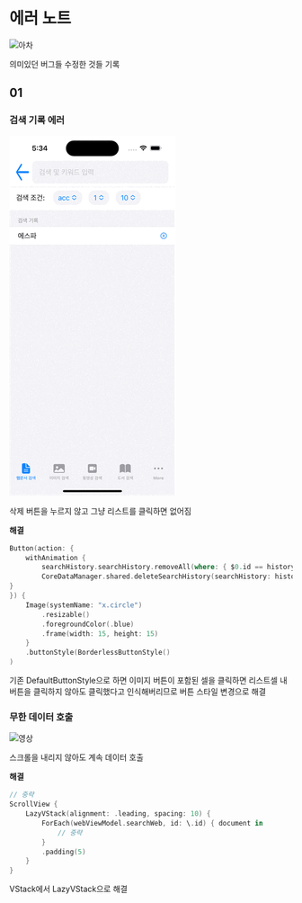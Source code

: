 # 에러 노트

![아차](https://4.bp.blogspot.com/-4_gE3ixgf4M/XDa_-U4jEtI/AAAAAAAAEUA/sxvRH_KRapkhPbXF3OGZJwnqkjhnHFK0ACLcBGAs/s1600/4.gif)
<br/>

의미있던 버그들 수정한 것들 기록
<br/>

## 01

### 검색 기록 에러

![검색](https://github.com/BOLTB0X/SearchAPI_Toy/blob/main/gif/%EB%AC%B4%ED%95%9C%EA%B2%80%EC%83%89%ED%98%B8%EC%B6%9C%20%EC%97%90%EB%9F%AC.gif?raw=true)
<br/>

삭제 버튼을 누르지 않고 그냥 리스트를 클릭하면 없어짐
<br/>

**해결**
<br/>

```swift
Button(action: {
    withAnimation {
        searchHistory.searchHistory.removeAll(where: { $0.id == history.id })
        CoreDataManager.shared.deleteSearchHistory(searchHistory: history)
}
}) {
    Image(systemName: "x.circle")
        .resizable()
        .foregroundColor(.blue)
        .frame(width: 15, height: 15)
    }
    .buttonStyle(BorderlessButtonStyle()
)
```

기존 DefaultButtonStyle으로 하면 이미지 버튼이 포함된 셀을 클릭하면 리스트셀 내 버튼을 클릭하지 않아도 클릭했다고 인식해버리므로 버튼 스타일 변경으로 해결
<br/>

### 무한 데이터 호출

![영상](https://github.com/BOLTB0X/SearchAPI_Toy/blob/main/gif/%EA%B8%B0%EB%A1%9D%EC%82%AD%EC%A0%9C%20%EC%97%90%EB%9F%AC.gif?raw=true)

스크롤을 내리지 않아도 계속 데이터 호출
<br/>

**해결**
<br/>

```swift
// 중략
ScrollView {
    LazyVStack(alignment: .leading, spacing: 10) {
        ForEach(webViewModel.searchWeb, id: \.id) { document in
            // 중략
        }
        .padding(5)
    }
}
```

VStack에서 LazyVStack으로 해결
<br/>
